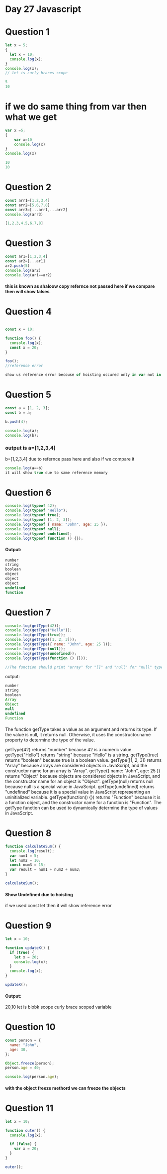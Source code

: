 # Day 27 Javascript
# Question 1
```jsx
let x = 5;
{
  let x = 10;
  console.log(x);
}
console.log(x);
// let is curly braces scope 
```
```jsx
5
10
```
# if we do same thing from var then what we get 
```jsx
var x =5;
{
    var x=10
    console.log(x)
}
console.log(x)
```
```jsx
10
10
```
# Question 2
```jsx
const arr1=[1,2,3,4]
const arr2=[5,6,7,8]
const arr3=[...arr1,...arr2]
console.log(arr3)
```
```jsx
[1,2,3,4,5,6,7,8]
```
# Question 3 
```jsx
const ar1=[1,2,3,4]
const ar2=[...ar1]
ar2.push(5)
console.log(ar2)
console.log(ar1==ar2)
```
#### this is known as shaloow copy refernce not passed here if we compare then will show falses
# Question 4
```jsx

const x = 10;

function foo() {
  console.log(x);
  const x = 20;
}

foo();
//reference error 
```
```jsx
show us reference error becouse of hoisting occured only in var not in let,conts 
```
# Question 5
```jsx
const a = [1, 2, 3];
const b = a;

b.push(4);

console.log(a);
console.log(b);
```
### output is a=[1,2,3,4]
b=[1,2,3,4]
due to refernce pass here 
and also if we compare it 
```jsx
console.log(a==b)
it will show true due to same reference memory
```
# Question 6
```jsx
console.log(typeof 42);
console.log(typeof "Hello");
console.log(typeof true);
console.log(typeof [1, 2, 3]);
console.log(typeof { name: "John", age: 25 });
console.log(typeof null);
console.log(typeof undefined);
console.log(typeof function () {});
```
#### Output:
```jsx
number
string
boolean
object
object
object
undefined
function
```
# Question 7 
```jsx
console.log(getType(42));
console.log(getType("Hello"));
console.log(getType(true));
console.log(getType([1, 2, 3]));
console.log(getType({ name: "John", age: 25 }));
console.log(getType(null));
console.log(getType(undefined));
console.log(getType(function () {}));

//The function should print "array" for "[]" and "null" for "null" types.
```
output: 
```jsx
number
string
boolean
Array
Object
null
undefined
Function
```
####
The function getType takes a value as an argument and returns its type. If the value is null, it returns null. Otherwise, it uses the constructor.name property to determine the type of the value.

getType(42) returns "number" because 42 is a numeric value.
getType("Hello") returns "string" because "Hello" is a string.
getType(true) returns "boolean" because true is a boolean value.
getType([1, 2, 3]) returns "Array" because arrays are considered objects in JavaScript, and the constructor name for an array is "Array".
getType({ name: "John", age: 25 }) returns "Object" because objects are considered objects in JavaScript, and the constructor name for an object is "Object".
getType(null) returns null because null is a special value in JavaScript.
getType(undefined) returns "undefined" because it is a special value in JavaScript representing an uninitialized variable.
getType(function() {}) returns "Function" because it is a function object, and the constructor name for a function is "Function".
The getType function can be used to dynamically determine the type of values in JavaScript.
# Question 8
```jsx
function calculateSum() {
  console.log(result);
  var num1 = 5;
  let num2 = 10;
  const num3 = 15;
  var result = num1 + num2 + num3;
}

calculateSum();
```
#### Show Undefined due to hoisting
if we used const let then it will show reference error 
# Question 9
```jsx
let x = 10;

function updateX() {
  if (true) {
    let x = 20;
    console.log(x);
  }
  console.log(x);
}

updateX();
```
#### Output:
20,10 let is blobk scope curly brace scoped variable
# Question 10
```jsx
const person = {
  name: "John",
  age: 30,
};

Object.freeze(person);
person.age = 40;

console.log(person.age);

```
#### with the object freeze methord we can freeze the objects
# Question 11

```jsx
let x = 10;

function outer() {
  console.log(x);

  if (false) {
    var x = 20;
  }
}

outer();
```

